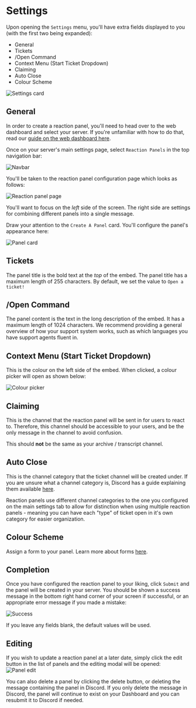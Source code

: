 # Settings
Upon opening the `Settings` menu, you'll have extra fields displayed to you (with the first two being expanded):
- General
- Tickets
- /Open Command
- Context Menu (Start Ticket Dropdown)
- Claiming
- Auto Close
- Colour Scheme

<!--UPDATE THIS PHOTO -->
![Settings card](/img/settings_card.webp)

## General
<!--UPDATE-->
In order to create a reaction panel, you'll need to head over to the web dashboard and select your server. If you're unfamiliar with how to do that, read our [guide on the web dashboard here](./dashboard.md).

Once on your server's main settings page, select `Reaction Panels` in the top navigation bar:

![Navbar](/img/panels_navbar.webp)

You'll be taken to the reaction panel configuration page which looks as follows:

![Reaction panel page](/img/panels_page.webp)

You'll want to focus on the *left* side of the screen. The right side are settings for combining different panels into a single message.

Draw your attention to the `Create A Panel` card. You'll configure the panel's appearance here:

![Panel card](/img/panel_card.webp)

## Tickets
<!--UPDATE-->
The panel title is the bold text at the *top* of the embed. The panel title has a maximum length of 255 characters. By default, we set the value to `Open a ticket!`

## /Open Command
<!--UPDATE-->
The panel content is the text in the long description of the embed. It has a maximum length of 1024 characters. We recommend providing a general overview of how your support system works, such as which languages you have support agents fluent in.

## Context Menu (Start Ticket Dropdown)
<!--UPDATE-->
This is the colour on the left side of the embed. When clicked, a colour picker will open as shown below:

![Colour picker](/img/colour_picker.webp)

## Claiming
<!--UPDATE-->
This is the channel that the reaction panel will be sent in for users to react to. Therefore, this channel should be accessible to your users, and be the only message in the channel to avoid confusion.

This should **not** be the same as your archive / transcript channel.

## Auto Close
<!--UPDATE-->
This is the channel category that the ticket channel will be created under. If you are unsure what a channel category is, Discord has a guide explaining them available [here](https://support.discord.com/hc/en-us/articles/115001580171-Channel-Categories-101).

Reaction panels use different channel categories to the one you configured on the main settings tab to allow for distinction when using multiple reaction panels - meaning you can have each "type" of ticket open in it's own category for easier organization.

## Colour Scheme
<!--UPDATE-->
Assign a form to your panel. Learn more about forms [here](../features/forms.md).


<!--UPDATE-->
## Completion
Once you have configured the reaction panel to your liking, click `Submit` and the panel will be created in your server. You should be shown a success message in the bottom right hand corner of your screen if successful, or an appropriate error message if you made a mistake:

![Success](/img/panel_success.webp)

If you leave any fields blank, the default values will be used.

<!--UPDATE-->
## Editing
If you wish to update a reaction panel at a later date, simply click the edit button in the list of panels and the editing modal will be opened:
![Panel edit](/img/panel_edit.webp)

You can also delete a panel by clicking the delete button, or deleting the message containing the panel in Discord. If you only delete the message in Discord, the panel will continue to exist on your Dashboard and you can resubmit it to Discord if needed.